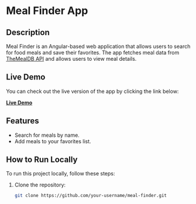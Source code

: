 # Meal Finder App

## Description
Meal Finder is an Angular-based web application that allows users to search for food meals and save their favorites. The app fetches meal data from [TheMealDB API](https://www.themealdb.com/) and allows users to view meal details.

## Live Demo
You can check out the live version of the app by clicking the link below:

[**Live Demo**](https://subtle-chimera-b14739.netlify.app/)

## Features
- Search for meals by name.
- Add meals to your favorites list.

## How to Run Locally

To run this project locally, follow these steps:

1. Clone the repository:

   ```bash
   git clone https://github.com/your-username/meal-finder.git
